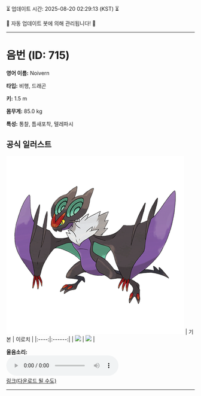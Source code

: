
⏳ 업데이트 시간: 2025-08-20 02:29:13 (KST) ⏳

🤖 자동 업데이트 봇에 의해 관리됩니다! 🤖

---

# 음번 (ID: 715)
**영어 이름:** Noivern

**타입:** 비행, 드래곤

**키:** 1.5 m

**몸무게:** 85.0 kg

**특성:** 통찰, 틈새포착, 텔레파시

## 공식 일러스트
![](https://raw.githubusercontent.com/PokeAPI/sprites/master/sprites/pokemon/other/official-artwork/715.png)
| 기본 | 이로치 |
|:----:|:------:|
| <img src="http://play.pokemonshowdown.com/sprites/ani/noivern.gif" width="200"> | <img src="http://play.pokemonshowdown.com/sprites/ani-shiny/noivern.gif" width="200"> |

**울음소리:**<br><audio controls src="https://raw.githubusercontent.com/PokeAPI/cries/main/cries/pokemon/latest/715.ogg"></audio><br> [링크(다운로드 될 수도)](https://raw.githubusercontent.com/PokeAPI/cries/main/cries/pokemon/latest/715.ogg)


---
